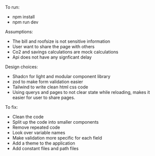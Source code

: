 To run:
- npm install
- npm run dev

Assumptions:
- The bill and roofsize is not sensitive information
- User want to share the page with others
- Co2 and savings calculations are mock calculations
- Api does not have any signficant delay

Design choices:
- Shadcn for light and modular component library
- zod to make form validation easier
- Tailwind to write clean html css code
- Using querys and pages to not clear state while reloading, makes it easier for user to share pages.

To fix:
- Clean the code
- Split up the code into smaller components
- Remove repeated code
- Look over variable names
- Make validation more specific for each field
- Add a theme to the application
- Add constant files and path files
